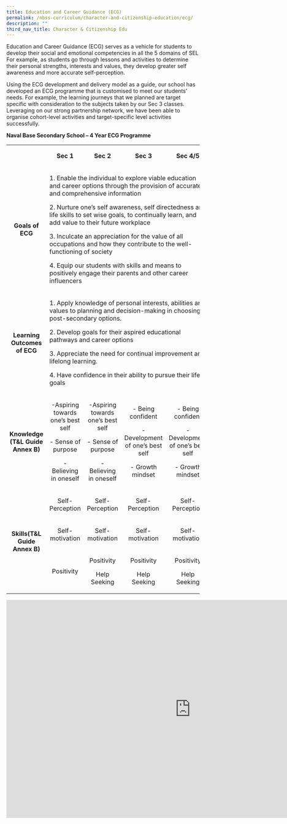```yaml
---
title: Education and Career Guidance (ECG)
permalink: /nbss-curriculum/character-and-citizenship-education/ecg/
description: ""
third_nav_title: Character & Citizenship Edu
---
```


<p>Education and Career Guidance (ECG) serves as a vehicle for students to develop their social and emotional competencies in all the 5 domains of SEL For example, as&nbsp;students go through lessons and activities to determine their personal strengths, interests and values, they develop greater self awareness&nbsp;and more accurate self-perception.</p>
<p>Using the ECG development and delivery model as a guide, our school has developed an ECG programme that is customised to meet our students&rsquo; needs. For example, the learning journeys that we planned are target specific with consideration to the subjects taken by our Sec 3 classes. Leveraging on our strong partnership network, we have been able to organise cohort-level activities and target-specific level activities successfully.</p>
<p><strong>Naval Base Secondary School &ndash; 4 Year ECG Programme</strong></p>
<table>
<tbody>
<tr>
<td width="95">&nbsp;</td>
<td style="text-align: center;" width="147">
<p><strong>Sec 1</strong></p>
</td>
<td style="text-align: center;" width="154">
<p><strong>Sec 2</strong></p>
</td>
<td style="text-align: center;" width="163">
<p><strong>Sec 3</strong></p>
</td>
<td style="text-align: center;" width="149">
<p><strong>Sec 4/5</strong></p>
</td>
</tr>
<tr>
<td width="95">
<p style="text-align: center;"><strong>Goals of ECG</strong></p>
</td>
<td colspan="4" width="612">
<p>1.&nbsp;Enable the individual to explore viable education and career options through the provision of accurate and comprehensive information</p>
<p>2. Nurture one&rsquo;s self awareness, self directedness and life skills to set wise goals, to continually learn, and add value to their future workplace</p>
<p>3.&nbsp;Inculcate an appreciation for the value of all occupations and how they contribute to the well-functioning of society</p>
<p>4.&nbsp;Equip our students with skills and means to positively engage their parents and other career influencers</p>
</td>
</tr>
<tr>
<td style="text-align: center;" width="95">
<p><strong>Learning Outcomes of ECG</strong></p>
</td>
<td colspan="4" width="612">
<p>1.&nbsp;Apply knowledge of personal interests, abilities and values to planning and decision-making in choosing post-secondary options.</p>
<p>2.&nbsp;Develop goals for their aspired educational pathways and career options</p>
<p>3.&nbsp;Appreciate the need for continual improvement and lifelong learning.</p>
<p>4.&nbsp;Have confidence in their ability to pursue their life goals</p>
</td>
</tr>
<tr>
<td style="text-align: center;" width="95">
<p><strong>Knowledge </strong><strong>(T&amp;L Guide </strong><strong>Annex B)</strong></p>
</td>
<td style="text-align: center;" width="147">
<p>-Aspiring towards one&rsquo;s best self</p>
<p>- Sense of purpose</p>
<p>- Believing in oneself</p>
</td>
<td style="text-align: center;" width="154">
<p>-Aspiring towards one&rsquo;s best self</p>
<p>- Sense of purpose</p>
<p>- Believing in oneself</p>
</td>
<td style="text-align: center;" width="163">
<p>- Being confident</p>
<p>- Development of one&rsquo;s best self</p>
<p>- Growth mindset</p>
</td>
<td style="text-align: center;" width="149">
<p>- Being confident</p>
<p>- Development of one&rsquo;s best self</p>
<p>- Growth mindset</p>
</td>
</tr>
<tr>
<td style="text-align: center;" rowspan="3" width="95">
<p><strong>Skills</strong><strong>(T&amp;L Guide </strong><strong>Annex B)</strong></p>
</td>
<td style="text-align: center;" width="147">
<p>Self-Perception</p>
</td>
<td style="text-align: center;" width="154">
<p>Self-Perception</p>
</td>
<td style="text-align: center;" width="163">
<p>Self-Perception</p>
</td>
<td style="text-align: center;" width="149">
<p>Self-Perception</p>
</td>
</tr>
<tr>
<td style="text-align: center;" width="147">
<p>Self-motivation</p>
</td>
<td style="text-align: center;" width="154">
<p>Self-motivation</p>
</td>
<td style="text-align: center;" width="163">
<p>Self-motivation</p>
</td>
<td style="text-align: center;" width="149">
<p>Self-motivation</p>
</td>
</tr>
<tr>
<td style="text-align: center;" width="147">
<p>Positivity</p>
</td>
<td style="text-align: center;" width="154">
<p>Positivity</p>
<p>Help Seeking</p>
</td>
<td style="text-align: center;" width="163">
<p>Positivity</p>
<p>Help Seeking</p>
</td>
<td style="text-align: center;" width="149">
<p>Positivity</p>
<p>Help Seeking</p>
</td>
</tr>
</tbody>
</table>
<iframe src="https://docs.google.com/presentation/d/e/2PACX-1vQnbwp7Dx8GAIusmpSqx2h0I1oxeGWOQpjjxr0PXNpalXl_AjWQ_S908skTSCV8BLYeh6tdD_4tXRsY/embed?start=false&loop=false&delayms=10000" frameborder="0" width="960" height="569" allowfullscreen="true"></iframe>